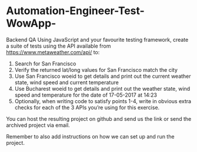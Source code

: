 # Automation-Engineer-Test-WowApp-
Backend QA
Using JavaScript and your favourite testing framework, create a suite of tests using the API available
from https://www.metaweather.com/api/ to:
1. Search for San Francisco
2. Verify the returned lat/long values for San Francisco match the city
3. Use San Francisco woeid to get details and print out the current weather state, wind speed
and current temperature
4. Use Bucharest woeid to get details and print out the weather state, wind speed and
temperature for the date of 17-05-2017 at 14:23
5. Optionally, when writing code to satisfy points 1-4, write in obvious extra checks for each of
the 3 APIs you’re using for this exercise.


You can host the resulting project on github and send us the link or send the archived project via
email.


Remember to also add instructions on how we can set up and run the project.
